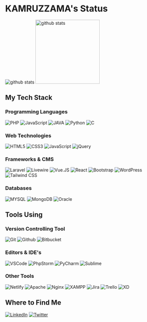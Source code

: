 
# KAMRUZZAMA's Status

<p>
    <img title="github stats" src="https://github-readme-stats.vercel.app/api?username=kzamaan&show_icons=true&line_height=27">
    <img title="github stats" height="206" src="https://github-readme-stats.vercel.app/api/top-langs/?username=kzamaan">
</p>

## My Tech Stack

### Programming Languages

![PHP](https://img.shields.io/badge/PHP-%23777BB4.svg?&style=flat-square&logo=php&logoColor=white)
![JavaScript](https://img.shields.io/badge/JavaScript%20-%23323330.svg?&style=flat-square&logo=javascript&logoColor=%23F7DF1E)
![JAVA](https://img.shields.io/badge/JAVA-%23ED8B00.svg?&style=flat-square&logo=java&logoColor=white)
![Python](https://img.shields.io/badge/Python-14354C?style=flat-square&logo=python&logoColor=white)
![C](https://img.shields.io/badge/C-00599C?style=flat-square&logo=c&logoColor=white)

### Web Technologies

![HTML5](https://img.shields.io/badge/HTML5%20-%23E34F26.svg?&style=flat-square&logo=html5&logoColor=white)
![CSS3](https://img.shields.io/badge/CSS3%20-%231572B6.svg?&style=flat-square&logo=css3&logoColor=white)
![JavaScript](https://img.shields.io/badge/JavaScript%20-%23323330.svg?&style=flat-square&logo=javascript&logoColor=%23F7DF1E)
![jQuery](https://img.shields.io/badge/JQuery%20-%230769AD.svg?&style=flat-square&logo=jquery&logoColor=white)

### Frameworks & CMS

![Laravel](https://img.shields.io/badge/Laravel%20-%23FF2D20.svg?&style=flat-square&logo=laravel&logoColor=white)
![Livewire](https://img.shields.io/badge/Laravel%20Livewire%20-%23FF2D20.svg?&style=flat-square&logo=laravel-livwire&logoColor=white)
![Vue.JS](https://img.shields.io/badge/VueJs%20-%2335495e.svg?&style=flat-square&logo=vue.js&logoColor=%234FC08D)
![React](https://img.shields.io/badge/React%20JS-%2335495e.svg?&style=flat-square&logo=reactjs&logoColor=%234FC08D)
![Bootstrap](https://img.shields.io/badge/Bootstrap%20-%23563D7C.svg?&style=flat-square&logo=bootstrap&logoColor=white)
![WordPress](https://img.shields.io/badge/WordPress%20-%2321759B.svg?&style=flat-square&logo=wordpress&logoColor=white)
![Tailwind CSS](https://img.shields.io/badge/TailwindCSS%20-%2338B2AC.svg?&style=flat-square&logo=tailwind-css&logoColor=white)

### Databases

![MYSQL](https://img.shields.io/badge/-MYSQL-%234479A1?style=flat-square&logo=mysql&logoColor=ffffff)
![MongoDB](https://img.shields.io/badge/MongoDB-4EA94B?style=flat-square&logo=mongodb&logoColor=white)
![Oracle](https://img.shields.io/badge/Oracle-F80000?style=flat-square&logo=Oracle&logoColor=white)

## Tools Using

### Version Controlling Tool

![Git](https://img.shields.io/badge/Git%20-%23F05033.svg?&style=flat-square&logo=git&logoColor=white)
![Github](https://img.shields.io/badge/Github%20-%23121011.svg?&style=flat-square&logo=github&logoColor=white)
![Bitbucket](https://img.shields.io/badge/Bitbucket%20-%230047B3.svg?&style=flat-square&logo=bitbucket&logoColor=white)

### Editors & IDE's

![VSCode](https://img.shields.io/badge/--%23007ACC?style=flat-square&logo=visual-studio-code)
![PhpStorm](https://img.shields.io/badge/-PhpStorm-%239250f5?style=flat-square&logo=phpstorm)
![PyCharm](https://img.shields.io/badge/-PyCharm-%23000000?style=flat-square&logo=pycharm)
![Sublime](https://img.shields.io/badge/-Sublime%20Text-%23FF9800?style=flat-square&logo=sublime-text&logoColor=white)

### Other Tools

![Netlify](https://img.shields.io/badge/-Netlify-%2300C7B7?style=flat-square&logo=netlify&logoColor=ffffff)
![Apache](https://img.shields.io/badge/Apache-%23D22128.svg?&style=flat-square&logo=apache&logoColor=white)
![Nginx](https://img.shields.io/badge/Nginx-%23269539.svg?&style=flat-square&logo=nginx&logoColor=white)
![XAMPP](https://img.shields.io/badge/XAMPP-%23FB7A24.svg?&style=flat-square&logo=xampp&logoColor=white)
![Jira](https://img.shields.io/badge/Jira-0052CC?style=flat-square&logo=Jira&logoColor=white)
![Trello](https://img.shields.io/badge/Trello-%230079BF.svg?&style=flat-square&logo=trello&logoColor=white)
![XD](https://img.shields.io/badge/Adobe%20XD-470137?style=flat-square&logo=Adobe%20XD&logoColor=#FF61F6)

## Where to Find Me

[![LinkedIn](https://img.shields.io/badge/-Zaman-%230e76a8?style=flat-square&logo=Linkedin&logoColor=ffffff)](https://www.linkedin.com/in/kzamanbd)
[![Twitter](https://img.shields.io/badge/-Kamruzzaman-%2300acee?style=flat-square&logo=twitter&logoColor=ffffff)](https://twitter.com/_kzaman_)
